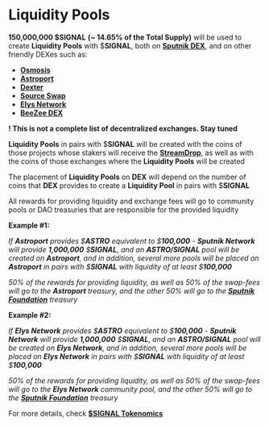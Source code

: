 # Liquidity Pools

**150,000,000 $SIGNAL** **(\~ 14.65% of the Total Supply)** will be used to create **Liquidity Pools** with $**SIGNAL**, both on [**Sputnik DEX**](../../../sputnik-network-app-chain/sputnik-dex.md), and on other friendly DEXes such as:

* [**Osmosis**](https://app.osmosis.zone/)
* [**Astroport**](https://app.astroport.fi/)
* [**Dexter**](https://app.dexter.zone/)
* [**Source Swap**](https://www.sourceprotocol.io/)&#x20;
* [**Elys Network**](https://elys.network/)
* [**BeeZee DEX**](https://app.getbze.com/)

**! This is not a complete list of decentralized exchanges. Stay tuned**

**Liquidity Pools** in pairs with $**SIGNAL** will be created with the coins of those projects whose stakers will receive the [**StreamDrop**](../streamdrop/), as well as with the coins of those exchanges where the **Liquidity Pools** will be created&#x20;

The placement of **Liquidity Pools** on **DEX** will depend on the number of coins that **DEX** provides to create a **Liquidity Pool** in pairs with $**SIGNAL**&#x20;

All rewards for providing liquidity and exchange fees will go to community pools or DAO treasuries that are responsible for the provided liquidity&#x20;

**Example #1:**&#x20;

_If **Astroport** provides $**ASTRO** equivalent to $**100,000** - **Sputnik Network** will provide **1,000,000** $**SIGNAL**, and an **ASTRO/SIGNAL** pool will be created on **Astroport**, and in addition, several more pools will be placed on **Astroport** in pairs with $**SIGNAL** with liquidity of at least $**100,000**_&#x20;

_50% of the rewards for providing liquidity, as well as 50% of the swap-fees will go to the **Astroport** treasury, and the other 50% will go to the_ [_**Sputnik Foundation**_](../../../sputnik-foundation.md) _treasury_&#x20;

**Example #2:**&#x20;

_If **Elys Network** provides $**ASTRO** equivalent to $**100,000** - **Sputnik Network** will provide **1,000,000** $**SIGNAL**, and an **ASTRO/SIGNAL** pool will be created on **Elys Network**, and in addition, several more pools will be placed on **Elys Network** in pairs with $**SIGNAL** with liquidity of at least $**100,000**_&#x20;

_50% of the rewards for providing liquidity, as well as 50% of the swap-fees will go to the **Elys Network** community pool, and the other 50% will go to the_ [_**Sputnik Foundation**_](../../../sputnik-foundation.md) _treasury_&#x20;

For more details, check [**$SIGNAL Tokenomics**](../../usdsignal-tokenomics/)
